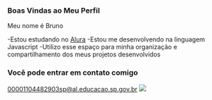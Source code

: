 ### Boas Vindas ao Meu Perfil

Meu nome é Bruno

-Estou estudando no [Alura](https;//www.alura.com.br)
-Estou me desenvolvendo na linguagem Javascript
-Utilizo esse espaço para minha organização e compartilhamento dos meus projetos desenvolvidos

### Você pode entrar em contato comigo

00001104482903sp@al.educacao.sp.gov.br
![](https://media.tenor.com/qm4Q_sa698UAAAAM/multiversx-srb.gif)
